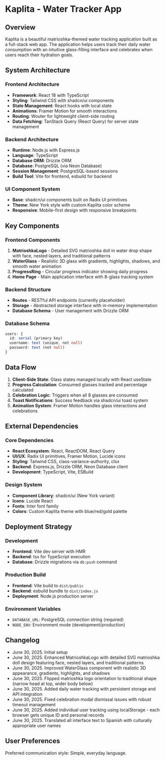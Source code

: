 # Kaplita - Water Tracker App

## Overview

Kaplita is a beautiful matrioshka-themed water tracking application built as a full-stack web app. The application helps users track their daily water consumption with an intuitive glass-filling interface and celebrates when users reach their hydration goals.

## System Architecture

### Frontend Architecture
- **Framework**: React 18 with TypeScript
- **Styling**: Tailwind CSS with shadcn/ui components
- **State Management**: React hooks with local state
- **Animations**: Framer Motion for smooth interactions
- **Routing**: Wouter for lightweight client-side routing
- **Data Fetching**: TanStack Query (React Query) for server state management

### Backend Architecture
- **Runtime**: Node.js with Express.js
- **Language**: TypeScript
- **Database ORM**: Drizzle ORM
- **Database**: PostgreSQL (via Neon Database)
- **Session Management**: PostgreSQL-based sessions
- **Build Tool**: Vite for frontend, esbuild for backend

### UI Component System
- **Base**: shadcn/ui components built on Radix UI primitives
- **Theme**: New York style with custom Kaplita color scheme
- **Responsive**: Mobile-first design with responsive breakpoints

## Key Components

### Frontend Components
1. **MatrioshkaLogo** - Detailed SVG matrioshka doll in water drop shape with face, nested layers, and traditional patterns
2. **WaterGlass** - Realistic 3D glass with gradients, highlights, shadows, and smooth water animation
3. **ProgressRing** - Circular progress indicator showing daily progress
4. **Home Page** - Main application interface with 8-glass tracking system

### Backend Structure
- **Routes** - RESTful API endpoints (currently placeholder)
- **Storage** - Abstracted storage interface with in-memory implementation
- **Database Schema** - User management with Drizzle ORM

### Database Schema
```typescript
users: {
  id: serial (primary key)
  username: text (unique, not null)
  password: text (not null)
}
```

## Data Flow

1. **Client-Side State**: Glass states managed locally with React useState
2. **Progress Calculation**: Consumed glasses tracked and percentage calculated
3. **Celebration Logic**: Triggers when all 8 glasses are consumed
4. **Toast Notifications**: Success feedback via shadcn/ui toast system
5. **Animation System**: Framer Motion handles glass interactions and celebrations

## External Dependencies

### Core Dependencies
- **React Ecosystem**: React, ReactDOM, React Query
- **UI/UX**: Radix UI primitives, Framer Motion, Lucide icons
- **Styling**: Tailwind CSS, class-variance-authority, clsx
- **Backend**: Express.js, Drizzle ORM, Neon Database client
- **Development**: TypeScript, Vite, ESBuild

### Design System
- **Component Library**: shadcn/ui (New York variant)
- **Icons**: Lucide React
- **Fonts**: Inter font family
- **Colors**: Custom Kaplita theme with blue/red/gold palette

## Deployment Strategy

### Development
- **Frontend**: Vite dev server with HMR
- **Backend**: tsx for TypeScript execution
- **Database**: Drizzle migrations via `db:push` command

### Production Build
- **Frontend**: Vite build to `dist/public`
- **Backend**: esbuild bundle to `dist/index.js`
- **Deployment**: Node.js production server

### Environment Variables
- `DATABASE_URL`: PostgreSQL connection string (required)
- `NODE_ENV`: Environment mode (development/production)

## Changelog
- June 30, 2025. Initial setup
- June 30, 2025. Enhanced MatrioshkaLogo with detailed SVG matrioshka doll design featuring face, nested layers, and traditional patterns
- June 30, 2025. Improved WaterGlass component with realistic 3D appearance, gradients, highlights, and shadows
- June 30, 2025. Flipped matrioshka logo orientation to traditional shape (narrow head at top, wider body below)
- June 30, 2025. Added daily water tracking with persistent storage and API integration
- June 30, 2025. Fixed celebration modal dismissal issues with robust timeout management
- June 30, 2025. Added individual user tracking using localStorage - each browser gets unique ID and personal records
- June 30, 2025. Translated all interface text to Spanish with culturally appropriate user names

## User Preferences

Preferred communication style: Simple, everyday language.